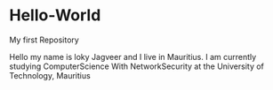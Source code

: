 # Hello-World
My first Repository 



Hello my name is loky Jagveer and I live in Mauritius. I am currently studying ComputerScience With NetworkSecurity at the University 
of Technology, Mauritius
